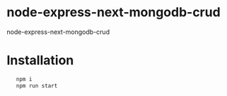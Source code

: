 # node-express-next-mongodb-crud
node-express-next-mongodb-crud

# Installation

```bash
   npm i
   npm run start
```
